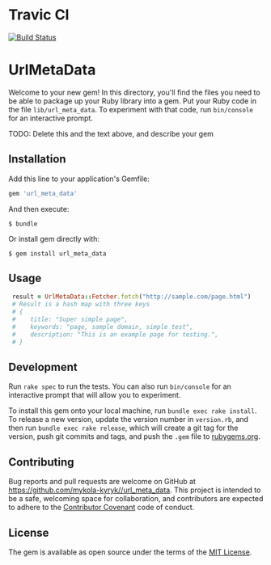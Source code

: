 # Travic CI
[![Build Status](https://travis-ci.org/mykola-kyryk/url_meta_data.svg?branch=master)](https://travis-ci.org/mykola-kyryk/url_meta_data)

# UrlMetaData

Welcome to your new gem! In this directory, you'll find the files you need to be able to package up your Ruby library into a gem. Put your Ruby code in the file `lib/url_meta_data`. To experiment with that code, run `bin/console` for an interactive prompt.

TODO: Delete this and the text above, and describe your gem

## Installation

Add this line to your application's Gemfile:

```ruby
gem 'url_meta_data'
```

And then execute:

    $ bundle

Or install gem directly with:

    $ gem install url_meta_data

## Usage

```Ruby
 result = UrlMetaData::Fetcher.fetch("http://sample.com/page.html") 
 # Result is a hash map with three keys
 # {
 #    title: "Super simple page",
 #    keywords: "page, sample domain, simple test",
 #    description: "This is an example page for testing.",
 # }

```

## Development

Run `rake spec` to run the tests. You can also run `bin/console` for an interactive prompt that will allow you to experiment.

To install this gem onto your local machine, run `bundle exec rake install`. To release a new version, update the version number in `version.rb`, and then run `bundle exec rake release`, which will create a git tag for the version, push git commits and tags, and push the `.gem` file to [rubygems.org](https://rubygems.org).

## Contributing

Bug reports and pull requests are welcome on GitHub at https://github.com/mykola-kyryk//url_meta_data. This project is intended to be a safe, welcoming space for collaboration, and contributors are expected to adhere to the [Contributor Covenant](http://contributor-covenant.org) code of conduct.


## License

The gem is available as open source under the terms of the [MIT License](http://opensource.org/licenses/MIT).

